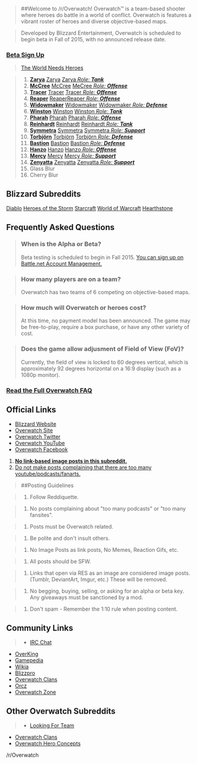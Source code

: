 >##Welcome to /r/Overwatch!
>Overwatch&trade; is a team-based shooter where heroes do battle in a world of conflict. Overwatch is features a vibrant roster of heroes and diverse objective-based maps.

>Developed by Blizzard Entertainment, Overwatch is scheduled to begin beta in Fall of 2015, with no announced release date.

### [**Beta Sign Up**](//battle.net/support/article/sign-up-for-the-overwatch-beta) ###
  
> [The World Needs Heroes](//battle.net/overwatch/heroes#)

> 1. [**Zarya**](//bit.ly/ow-zarya) [Zarya](//bit.ly/ow-zarya) [Zarya *Role: __Tank__*](//bit.ly/ow-zarya#tank) 
> 1. [**McCree**](//bit.ly/ow-mccree) [McCree](//bit.ly/ow-mccree) [M~~c~~Cree *Role: __Offense__*](//bit.ly/ow-mccree#offense)
> 1. [**Tracer**](//bit.ly/ow-tracer) [Tracer](//bit.ly/ow-tracer) [Tracer *Role: __Offense__*](//bit.ly/ow-tracer#offense)
> 1. [**Reaper**](//bit.ly/ow-reaper) [Reaper](//bit.ly/ow-reaper)[Reaper *Role: __Offense__*](//bit.ly/ow-reaper#offense)
> 1. [**Widowmaker**](//bit.ly/ow-widowmaker) [Widowmaker](//bit.ly/ow-widowmaker) [Widowmaker *Role: __Defense__*](//bit.ly/ow-widowmaker#defense)
> 1. [**Winston**](//bit.ly/ow-winston) [Winston](//bit.ly/ow-winston) [Winston *Role: __Tank__*](//bit.ly/ow-winston#tank)
> 1. [**Pharah**](//bit.ly/ow-pharah) [Pharah](//bit.ly/ow-pharah) [Pharah *Role: __Offense__*](//bit.ly/ow-pharah#offense)
> 1. [**Reinhardt**](//bit.ly/ow-reinhardt) [Reinhardt](//bit.ly/ow-reinhardt) [Reinhardt *Role: __Tank__*](//bit.ly/ow-reinhardt#tank)
> 1. [**Symmetra**](//bit.ly/ow-symmetra) [Symmetra](//bit.ly/ow-symmetra) [Symmetra *Role: __Support__*](//bit.ly/ow-symmetra#support)
> 1. [**Torbjörn**](//bit.ly/ow-torbjorn) [Torbjörn](//bit.ly/ow-torbjorn) [Torbjörn *Role: __Defense__*](//bit.ly/ow-torbjorn#defense) 
> 1. [**Bastion**](//bit.ly/ow-bastion) [Bastion](//bit.ly/ow-bastion) [Bastion *Role: __Defense__*](//bit.ly/ow-bastion#defense) 
> 1. [**Hanzo**](//bit.ly/ow-hanzo) [Hanzo](//bit.ly/ow-hanzo) [Hanzo *Role: __Offense__*](//bit.ly/ow-hanzo#offense) 
> 1. [**Mercy**](//bit.ly/ow-mercy) [Mercy](//bit.ly/ow-mercy) [Mercy *Role: __Support__*](//bit.ly/ow-mercy#support) 
> 1. [**Zenyatta**](//bit.ly/ow-zenyatta) [Zenyatta](//bit.ly/ow-zenyatta) [Zenyatta *Role: __Support__*](//bit.ly/ow-zenyatta#support) 
> 1. Glass Blur
> 1. Cherry Blur

## Blizzard Subreddits ##
[Diablo](/r/diablo)
[Heroes of the Storm](/r/heroesofthestorm)
[Starcraft](/r/starcraft)
[World of Warcraft](/r/wow)
[Hearthstone](/r/hearthstone )

## Frequently Asked Questions ##

> ### When is the Alpha or Beta? ###
> Beta testing is scheduled to begin in Fall 2015.  [You can sign up on Battle.net Account Management.](//battle.net/support/article/sign-up-for-the-overwatch-beta)

> ### How many players are on a team? ###
> Overwatch has two teams of 6 competing on objective-based maps.

> ### How much will Overwatch or heroes cost? ###
> At this time, no payment model has been announced. The game may be free-to-play, require a box purchase, or have any other variety of cost.

> ### Does the game allow adjusment of Field of View (FoV)? ###
> Currently, the field of view is locked to 60 degrees vertical, which is approximately 92 degrees horizontal on a 16:9 display (such as a 1080p monitor).

### [**Read the Full Overwatch FAQ**](//reddit.com/r/Overwatch/wiki/faq) ###


## Official Links ##
* [Blizzard Website](//blizzard.com/)
* [Overwatch Site](//battle.net/overwatch/)
* [Overwatch Twitter](//twitter.com/playoverwatch)
* [Overwatch YouTube](//youtube.com/playoverwatch)
* [Overwatch Facebook](//facebook.com/playoverwatch)


1. **[No link-based image posts in this subreddit.](/r/overwatch)**
2. [Do not make posts complaining that there are too many youtube/podcasts/fanarts.](/r/overwatch)



> ##Posting Guidelines

> 1. Follow Reddiquette.

> 1. No posts complaining about "too many podcasts" or "too many fansites".

> 1. Posts must be Overwatch related.

> 1. Be polite and don't insult others.

> 1. No Image Posts as link posts, No Memes, Reaction Gifs, etc. 

> 1. All posts should be SFW.

> 1. Links that open via RES as an image are considered image posts. (Tumblr, DeviantArt, Imgur, etc.) These will be removed.

> 1. No begging, buying, selling, or asking for an alpha or beta key. Any giveaways must be sanctioned by a mod.

> 1. Don't spam - Remember the 1:10 rule when posting content.

## Community Links ##
> * [IRC Chat](//webchat.freenode.net/?channels=%23Overwatch&amp;uio=d4)
* [OverKing](//owking.com/)
* [Gamepedia](//overwatch.gamepedia.com/Overwatch_Wiki)
* [Wikia](//overwatch.wikia.com/wiki/Overwatch_Wiki)
* [Blizzpro](//overwatch.blizzpro.com/)
* [Overwatch Clans](//overwatchclans.net/)
* [Orcz](//orcz.com/Category:Overwatch_Wiki)
* [Overwatch Zone](//www.Overwatch.Zone)

## Other Overwatch Subreddits ##
> * [Looking For Team](/r/overwatchlft)
* [Overwatch Clans](/r/OverwatchClans)
* [Overwatch Hero Concepts](/r/OverwatchHeroConcepts)

/r/Overwatch